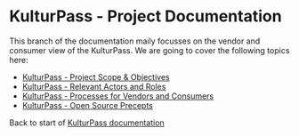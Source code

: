 # KulturPass - Project Documentation

This branch of the documentation maily focusses on the vendor and consumer view of the KulturPass. We are going to cover the following topics here:

* [KulturPass - Project Scope & Objectives](project-objectives.md)
* [KulturPass - Relevant Actors and Roles](project-roles-and-actors.md)
* [KulturPass - Processes for Vendors and Consumers](project-processes-and-functions.md)
* [KulturPass - Open Source Precepts](project-open-source.md)

Back to start of [KulturPass documentation](../README.md)
